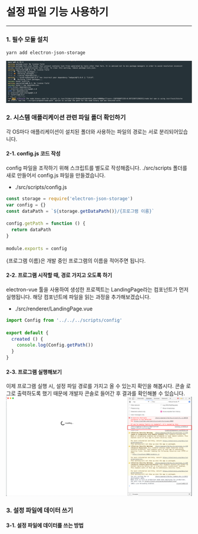 # 설정 파일 기능 사용하기
* * *
### 1. 필수 모듈 설치
``` bash
yarn add electron-json-storage
```
![ex_screenshot](./assets//yarn-add-json-storage.png)

### 2. 시스템 애플리케이션 관련 파일 폴더 확인하기
각 OS마다 애플리케이션이 설치된 폴더와 사용하는 파일의 경로는 서로 분리되어있습니다. 
#### 2-1. config.js 코드 작성
config 파일을 조작하기 위해 스크립트를 별도로 작성해줍니다. ./src/scripts 폴더를 새로 만들어서 config.js 파일을 만들겠습니다.
- ./src/scripts/config.js
``` javascript
const storage = require('electron-json-storage')
var config = {}
const dataPath = `${storage.getDataPath()}/{프로그램 이름}`

config.getPath = function () {
  return dataPath
}

module.exports = config
```
{프로그램 이름}은 개발 중인 프로그램의 이름을 적어주면 됩니다.
#### 2-2. 프로그램 시작할 때, 경로 가지고 오도록 하기
electron-vue 툴을 사용하여 생성한 프로젝트는 LandingPage라는 컴포넌트가 먼저 실행됩니다. 해당 컴포넌트에 파일을 읽는 과정을 추가해보겠습니다.
- ./src/renderer/LandingPage.vue
``` javascript
import Config from '../../../scripts/config'

export default {
  created () {
    console.log(Config.getPath())
  }
}
```
#### 2-3. 프로그램 실행해보기
이제 프로그램 실행 시, 설정 파일 경로를 가지고 올 수 있는지 확인을 해봅시다. 콘솔 로그로 출력하도록 했기 때문에 개발자 콘솔로 들어간 후 결과를 확인해볼 수 있습니다.
![ex_screenshot](./assets//electron-json-config-path.png)

### 3. 설정 파일에 데이터 쓰기
#### 3-1. 설정 파일에 데이터를 쓰는 방법
